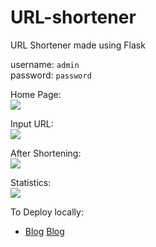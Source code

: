 # URL-shortener

URL Shortener made using Flask  

username: `admin`   
password: `password`   

Home Page:   
![](https://i.imgur.com/4BZ0lyl.jpg)

Input URL:  
![](https://i.imgur.com/6F3nbZr.png)

After Shortening:  
![](https://i.imgur.com/QOPoG4x.jpg)

Statistics:  
![](https://i.imgur.com/vjErV0M.jpg)

To Deploy locally:  
- [Blog](https://rithvik78.github.io/blog/urlshortener/) [Blog](https://dev.to/rithvik78/seven-url-shortener-13n4) 
